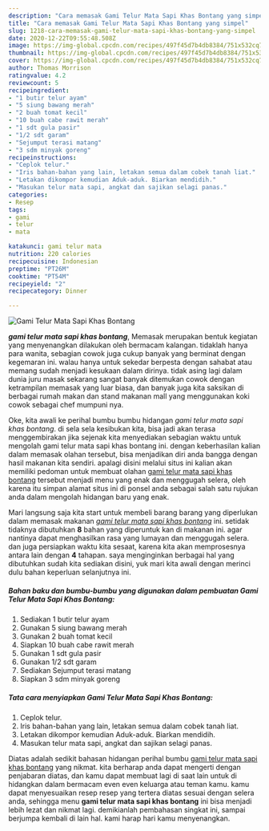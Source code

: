 ```yaml
---
description: "Cara memasak Gami Telur Mata Sapi Khas Bontang yang simpel"
title: "Cara memasak Gami Telur Mata Sapi Khas Bontang yang simpel"
slug: 1218-cara-memasak-gami-telur-mata-sapi-khas-bontang-yang-simpel
date: 2020-12-22T09:55:48.508Z
image: https://img-global.cpcdn.com/recipes/497f45d7b4db8384/751x532cq70/gami-telur-mata-sapi-khas-bontang-foto-resep-utama.jpg
thumbnail: https://img-global.cpcdn.com/recipes/497f45d7b4db8384/751x532cq70/gami-telur-mata-sapi-khas-bontang-foto-resep-utama.jpg
cover: https://img-global.cpcdn.com/recipes/497f45d7b4db8384/751x532cq70/gami-telur-mata-sapi-khas-bontang-foto-resep-utama.jpg
author: Thomas Morrison
ratingvalue: 4.2
reviewcount: 5
recipeingredient:
- "1 butir telur ayam"
- "5 siung bawang merah"
- "2 buah tomat kecil"
- "10 buah cabe rawit merah"
- "1 sdt gula pasir"
- "1/2 sdt garam"
- "Sejumput terasi matang"
- "3 sdm minyak goreng"
recipeinstructions:
- "Ceplok telur."
- "Iris bahan-bahan yang lain, letakan semua dalam cobek tanah liat."
- "Letakan dikompor kemudian Aduk-aduk. Biarkan mendidih."
- "Masukan telur mata sapi, angkat dan sajikan selagi panas."
categories:
- Resep
tags:
- gami
- telur
- mata

katakunci: gami telur mata 
nutrition: 220 calories
recipecuisine: Indonesian
preptime: "PT26M"
cooktime: "PT54M"
recipeyield: "2"
recipecategory: Dinner

---
```



![Gami Telur Mata Sapi Khas Bontang](https://img-global.cpcdn.com/recipes/497f45d7b4db8384/751x532cq70/gami-telur-mata-sapi-khas-bontang-foto-resep-utama.jpg)

<b><i>gami telur mata sapi khas bontang</i></b>, Memasak merupakan bentuk kegiatan yang menyenangkan dilakukan oleh bermacam kalangan. tidaklah hanya para wanita, sebagian cowok juga cukup banyak yang berminat dengan kegemaran ini. walau hanya untuk sekedar berpesta dengan sahabat atau memang sudah menjadi kesukaan dalam dirinya. tidak asing lagi dalam dunia juru masak sekarang sangat banyak ditemukan cowok dengan ketrampilan memasak yang luar biasa, dan banyak juga kita saksikan di berbagai rumah makan dan stand makanan mall yang menggunakan koki cowok sebagai chef mumpuni nya.

Oke, kita awali ke perihal bumbu bumbu hidangan <i>gami telur mata sapi khas bontang</i>. di sela sela kesibukan kita, bisa jadi akan terasa menggembirakan jika sejenak kita menyediakan sebagian waktu untuk mengolah gami telur mata sapi khas bontang ini. dengan keberhasilan kalian dalam memasak olahan tersebut, bisa menjadikan diri anda bangga dengan hasil makanan kita sendiri. apalagi disini melalui situs ini kalian akan memiliki pedoman untuk membuat olahan <u>gami telur mata sapi khas bontang</u> tersebut menjadi menu yang enak dan menggugah selera, oleh karena itu simpan alamat situs ini di ponsel anda sebagai salah satu rujukan anda dalam mengolah hidangan baru yang enak.




Mari langsung saja kita start untuk membeli barang barang yang diperlukan dalam memasak makanan <u><i>gami telur mata sapi khas bontang</i></u> ini. setidak tidaknya dibutuhkan <b>8</b> bahan yang diperuntuk kan di makanan ini. agar nantinya dapat menghasilkan rasa yang lumayan dan menggugah selera. dan juga persiapkan waktu kita sesaat, karena kita akan memprosesnya antara lain dengan <b>4</b> tahapan. saya menginginkan berbagai hal yang dibutuhkan sudah kita sediakan disini, yuk mari kita awali dengan merinci dulu bahan keperluan selanjutnya ini.

<!--inarticleads1-->

##### Bahan baku dan bumbu-bumbu yang digunakan dalam pembuatan Gami Telur Mata Sapi Khas Bontang:

1. Sediakan 1 butir telur ayam
1. Gunakan 5 siung bawang merah
1. Gunakan 2 buah tomat kecil
1. Siapkan 10 buah cabe rawit merah
1. Gunakan 1 sdt gula pasir
1. Gunakan 1/2 sdt garam
1. Sediakan Sejumput terasi matang
1. Siapkan 3 sdm minyak goreng




<!--inarticleads2-->

##### Tata cara menyiapkan Gami Telur Mata Sapi Khas Bontang:

1. Ceplok telur.
1. Iris bahan-bahan yang lain, letakan semua dalam cobek tanah liat.
1. Letakan dikompor kemudian Aduk-aduk. Biarkan mendidih.
1. Masukan telur mata sapi, angkat dan sajikan selagi panas.




Diatas adalah sedikit bahasan hidangan perihal bumbu <u>gami telur mata sapi khas bontang</u> yang nikmat. kita berharap anda dapat mengerti dengan penjabaran diatas, dan kamu dapat membuat lagi di saat lain untuk di hidangkan dalam bermacam even even keluarga atau teman kamu. kamu dapat menyesuaikan resep resep yang tertera diatas sesuai dengan selera anda, sehingga menu <b>gami telur mata sapi khas bontang</b> ini bisa menjadi lebih lezat dan nikmat lagi. demikianlah pembahasan singkat ini, sampai berjumpa kembali di lain hal. kami harap hari kamu menyenangkan.
